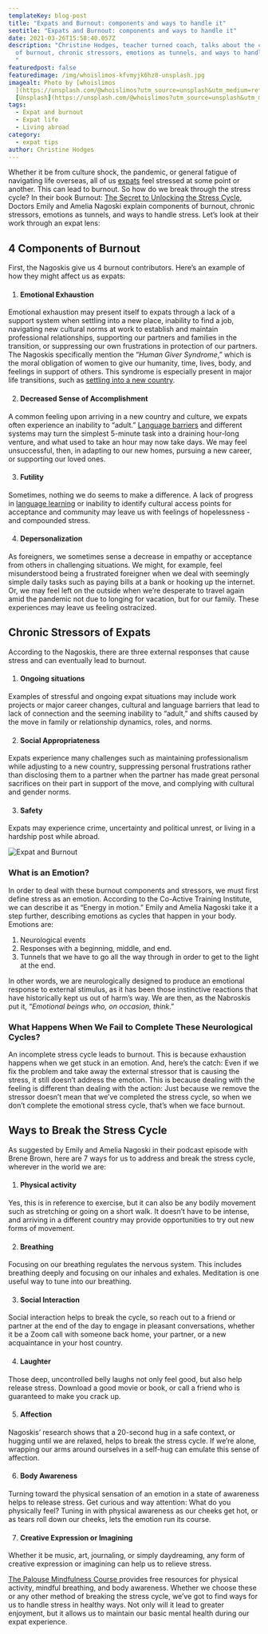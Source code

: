 ```yaml
---
templateKey: blog-post
title: "Expats and Burnout: components and ways to handle it"
seotitle: "Expats and Burnout: components and ways to handle it"
date: 2021-03-26T15:58:40.057Z
description: "Christine Hodges, teacher turned coach, talks about the components
  of burnout, chronic stressors, emotions as tunnels, and ways to handle stress.
  "
featuredpost: false
featuredimage: /img/whoislimos-kfvmyjk6hz8-unsplash.jpg
imagealt: Photo by [whoislimos
  ](https://unsplash.com/@whoislimos?utm_source=unsplash&utm_medium=referral&utm_content=creditCopyText)on
  [Unsplash](https://unsplash.com/@whoislimos?utm_source=unsplash&utm_medium=referral&utm_content=creditCopyText)
tags:
  - Expat and burnout
  - Expat life
  - Living abroad
category:
  - expat tips
author: Christine Hodges
---
```

Whether it be from culture shock, the pandemic, or general fatigue of navigating life overseas, all of us [expats](https://www.thexpatmagazine.com/blog/2019-02-08-what-expatriation-really-is/) feel stressed at some point or another. This can lead to burnout. So how do we break through the stress cycle? In their book Burnout: [The Secret to Unlocking the Stress Cycle](https://amzn.to/3fi4dgI), Doctors Emily and Amelia Nagoski explain components of burnout, chronic stressors, emotions as tunnels, and ways to handle stress. Let’s look at their work through an expat lens:

## 4 Components of Burnout

First, the Nagoskis give us 4 burnout contributors. Here’s an example of how they might affect us as expats:

1. #### Emotional Exhaustion

Emotional exhaustion may present itself to expats through a lack of a support system when settling into a new place, inability to find a job, navigating new cultural norms at work to establish and maintain professional relationships, supporting our partners and families in the transition, or suppressing our own frustrations in protection of our partners. The Nagoskis specifically mention the “*Human Giver Syndrome*,” which is the moral obligation of women to give our humanity, time, lives, body, and feelings in support of others. This syndrome is especially present in major life transitions, such as [settling into a new country](https://www.thexpatmagazine.com/blog/2020-11-01-5-steps-to-move-abroad-when-you-don’t-know-where-to-begin/).

2. #### Decreased Sense of Accomplishment

A common feeling upon arriving in a new country and culture, we expats often experience an inability to “adult.” [Language barriers](https://www.thexpatmagazine.com/blog/2021-03-21-language-and-culture-what’s-the-connection/) and different systems may turn the simplest 5-minute task into a draining hour-long venture, and what used to take an hour may now take days. We may feel unsuccessful, then, in adapting to our new homes, pursuing a new career, or supporting our loved ones.

3. #### Futility

Sometimes, nothing we do seems to make a difference. A lack of progress in [language learning](https://www.thexpatmagazine.com/blog/2018-03-23-how-to-learn-a-new-language-in-5-tips/) or inability to identify cultural access points for acceptance and community may leave us with feelings of hopelessness - and compounded stress.

4. #### Depersonalization

As foreigners, we sometimes sense a decrease in empathy or acceptance from others in challenging situations. We might, for example, feel misunderstood being a frustrated foreigner when we deal with seemingly simple daily tasks such as paying bills at a bank or hooking up the internet. Or, we may feel left on the outside when we’re desperate to travel again amid the pandemic not due to longing for vacation, but for our family. These experiences may leave us feeling ostracized.

## Chronic Stressors of Expats

According to the Nagoskis, there are three external responses that cause stress and can eventually lead to burnout.

1. #### Ongoing situations

Examples of stressful and ongoing expat situations may include work projects or major career changes, cultural and language barriers that lead to lack of connection and the seeming inability to “adult,” and shifts caused by the move in family or relationship dynamics, roles, and norms.

2. #### Social Appropriateness

Expats experience many challenges such as maintaining professionalism while adjusting to a new country, suppressing personal frustrations rather than disclosing them to a partner when the partner has made great personal sacrifices on their part in support of the move, and complying with cultural and gender norms.

3. #### Safety

Expats may experience crime, uncertainty and political unrest, or living in a hardship post while abroad.

![Expat and Burnout](/img/luis-galvez-i8gqvrdcxzy-unsplash.jpg "Photo by Luis Galvez on Unsplash")

### What is an Emotion?

In order to deal with these burnout components and stressors, we must first define stress as an emotion. According to the Co-Active Training Institute, we can describe it as “Energy in motion.” Emily and Amelia Nagoski take it a step further, describing emotions as cycles that happen in your body. Emotions are:

1. Neurological events
2. Responses with a beginning, middle, and end.
3. Tunnels that we have to go all the way through in order to get to the light at the end.

In other words, we are neurologically designed to produce an emotional response to external stimulus, as it has been those instinctive reactions that have historically kept us out of harm’s way. We are then, as the Nabroskis put it, “*Emotional beings who, on occasion, think*.”

### What Happens When We Fail to Complete These Neurological Cycles?

An incomplete stress cycle leads to burnout. This is because exhaustion happens when we get stuck in an emotion. And, here’s the catch: Even if we fix the problem and take away the external stressor that is causing the stress, it still doesn’t address the emotion. This is because dealing with the feeling is different than dealing with the action: Just because we remove the stressor doesn’t mean that we’ve completed the stress cycle, so when we don’t complete the emotional stress cycle, that’s when we face burnout.

## Ways to Break the Stress Cycle

As suggested by Emily and Amelia Nagoski in their podcast episode with Brene Brown, here are 7 ways for us to address and break the stress cycle, wherever in the world we are:

1. #### Physical activity

Yes, this is in reference to exercise, but it can also be any bodily movement such as stretching or going on a short walk. It doesn’t have to be intense, and arriving in a different country may provide opportunities to try out new forms of movement.

2. #### Breathing

Focusing on our breathing regulates the nervous system. This includes breathing deeply and focusing on our inhales and exhales. Meditation is one useful way to tune into our breathing.

3. #### Social Interaction

Social interaction helps to break the cycle, so reach out to a friend or partner at the end of the day to engage in pleasant conversations, whether it be a Zoom call with someone back home, your partner, or a new acquaintance in your host country.

4. #### Laughter

Those deep, uncontrolled belly laughs not only feel good, but also help release stress. Download a good movie or book, or call a friend who is guaranteed to make you crack up.

5. #### Affection

Nagoskis’ research shows that a 20-second hug in a safe context, or hugging until we are relaxed, helps to break the stress cycle. If we’re alone, wrapping our arms around ourselves in a self-hug can emulate this sense of affection.

6. #### Body Awareness

Turning toward the physical sensation of an emotion in a state of awareness helps to release stress. Get curious and way attention: What do you physically feel? Tuning in with physical awareness as our cheeks get hot, or as tears roll down our cheeks, lets the emotion run its course.

7. #### Creative Expression or Imagining

Whether it be music, art, journaling, or simply daydreaming, any form of creative expression or imagining can help us to relieve stress.

[The Palouse Mindfulness Course ](https://palousemindfulness.com/)provides free resources for physical activity, mindful breathing, and body awareness. Whether we choose these or any other method of breaking the stress cycle, we’ve got to find ways for us to handle stress in healthy ways. Not only will it lead to greater enjoyment, but it allows us to maintain our basic mental health during our expat experience.
